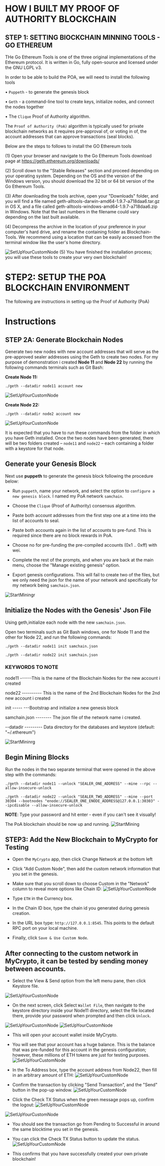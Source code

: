 # HOW I BUILT MY PROOF OF AUTHORITY BLOCKCHAIN
 
 ## STEP 1: SETTING BlOCKCHAIN MINNING TOOLS - GO ETHEREUM
THe Go Ethereum Tools is one of the three original implementations of the Ethereum protocol. It is written in Go, fully open-source and licensed under the GNU LGPL v3.

In order to be able to build the POA, we will need to install the following tools

•  `Puppeth` - to generate the genesis block

•  `Geth` - a command-line tool to create keys, initialize nodes, and connect the nodes together

•  The `Clique` Proof of Authority algorithm.

The `Proof of Authority (PoA)` algorithm is typically used for private blockchain networks as it requires pre-approval of, or voting in of, the account addresses that can approve transactions (seal blocks).

Below are the steps to follows to install the GO Ethereum tools

 (1) Open your browser and navigate to the Go Ethereum Tools download page at https://geth.ethereum.org/downloads/

 (2) Scroll down to the "Stable Releases" section and proceed depending on your operating system. Depending on the OS and the version of the Windows version, you should download the 32 bit or 64 bit version of the Go Ethereum Tools.

 (3) After downloading the tools archive, open your "Downloads" folder, and you will find a file named geth-alltools-darwin-amd64-1.9.7-a718daa6.tar.gz in OS X, and a file called geth-alltools-windows-amd64-1.9.7-a718daa6.zip in Windows. Note that the last numbers in the filename could vary depending on the last built available.
 
 (4) Decompress the archive in the location of your preference in your computer's hard drive, and rename the containing folder as Blockchain-Tools. We recommend using a location that can be easily accessed from the terminal window like the user's home directory.

 ![SetUpYourCustomNode](Images/Environment.png)
 (5)  You have finished the installation process; you will use these tools to create your very own blockchain!


# STEP2: SETUP THE POA BLOCKCHAIN ENVIRONMENT

The following are instructions in setting up the Proof of Authority (PoA)

# Instructions

## STEP 2A: Generate Blockchain Nodes
Generate two new nodes with new account addresses that will serve as the pre-approved sealer addresses using the Geth to create two nodes. For my purpose of demonstration i created  **Node 11** and **Node 22** by running the following commands  terminals such as Git Bash:

**Create Node 11:**

`./geth --datadir node11 account new`

![SetUpYourCustomNode](Images/node11.jpg)


**Create Node 22:**

`./geth --datadir node2 account new`

![SetUpYourCustomNode](Images/node22.jpg)

It is expected that you have to run these commands from the folder in which you have Geth installed. Once the two nodes have been generated, there will be two folders created – `node11` and `node22` – each containing a folder with a keystore for that node.

## Generate your Genesis Block
Next use **puppeth** to generate the genesis block following the procedure below:

- Run `puppeth`, name your network, and select the option to `configure a new genesis block`. I named my PoA network `samchain`.

- Choose the `Clique` (Proof of Authority) consensus algorithm.

- Paste both account addresses from the first step one at a time into the list of accounts to seal.

- Paste both accounts again in the list of accounts to pre-fund. This is required since there are no block rewards in PoA.

- Choose no for pre-funding the pre-compiled accounts (0x1 .. 0xff) with wei.

- Complete the rest of the prompts, and when you are back at the main menu, choose the "Manage existing genesis" option.

- Export genesis configurations. This will fail to create two of the files, but we only need  the json for the name of your network and specifically for my network being `samchain.json`.

![StartMiningr](Images/network.jpg)

## Initialize the Nodes with the Genesis' Json File

Using geth,initialize each node with the new `samchain.json`.

Open two  terminals such as Git Bash windows, one for Node 11 and the other for Node 22, and run the following commands:

`./geth --datadir node11 init samchain.json`

`./geth --datadir node22 init samchain.json`

### KEYWORDS TO NOTE
 node11                                               ------This is the name of the Blockchain Nodes for the new account  i created
 
 node22                            ---------- This is the name of the 2nd Blockchain Nodes for the 2nd new account  i created
 
 init                               ----- ---Bootstrap and initialize a new genesis block
 
 samchain.json                     -------- The json file of the network name i created.
 
--datadir                          --------- Data directory for the databases and keystore (default: "~/.ethereum")

![StartMininrg](Images/init_node.jpg)


## Begin Mining Blocks

Run the nodes in the  two separate terminal  that were opened in the above step with the commands:

`./geth --datadir node11 --unlock "SEALER_ONE_ADDRESS" --mine --rpc --allow-insecure-unlock`

`./geth --datadir node22 --unlock "SEALER_TWO_ADDRESS" --mine --port 30304 --bootnodes "enode://SEALER_ONE_ENODE_ADDRESS@127.0.0.1:30303" --ipcdisable --allow-insecure-unlock`

**NOTE**: Type your password and hit enter - even if you can't see it visually!



The PoA blockchain should be now up and running.
![StartMining](Images/mining3.jpg)

## STEP3: Add the New Blockchain to MyCrypto for Testing

- Open the `MyCrypto` app, then click Change Network at the bottom left
- Click "Add Custom Node", then add the custom network information that you set in the genesis.
- Make sure that you scroll down to choose Custom in the "Network" column to reveal more options like Chain ID:
![SetUpYourCustomNode](Images/Custom_node.jpg)

- Type `ETH` in the Currency box.
- In the Chain ID box, type the chain id you generated during genesis creation. 
- In the URL box type: `http://127.0.0.1:8545`.  This points to the default RPC port on your local machine.

- Finally, click `Save & Use Custom Node`.

## After connecting to the custom network in MyCrypto, it can be tested by sending money between accounts.

- Select the View & Send option from the left menu pane, then click Keystore file.

![SetUpYourCustomNode](Images/KeystoreFile.png)

- On the next screen, click Select `Wallet File`, then navigate to the keystore directory inside your Node11 directory, select the file located there, provide your password when prompted and then click `Unlock`.

![SetUpYourCustomNode](Images/UnlockKeystoreFile.png)
![SetUpYourCustomNode](Images/KeystorePassword.png)

- This will open your account wallet inside MyCrypto.

- You will see that your account has a huge balance. This is the balance that was pre-funded for this account in the genesis configuration; however, these millions of ETH tokens are just for testing purposes.
![SetUpYourCustomNode](Images/AccountBalance2.png)

- In the To Address box, type the account address from Node22, then fill in an arbitrary amount of ETH:
![SetUpYourCustomNode](Images/send_txn1.png)

- Confirm the transaction by clicking "Send Transaction", and the "Send" button in the pop-up window.
![SetUpYourCustomNode](Images/Confirm_txt2.png)

- Click the Check TX Status when the green message pops up, confirm the logout:
![SetUpYourCustomNode](Images/Confirm_txn3.png)

![SetUpYourCustomNode](Images/logout_tnx.png)

- You should see the transaction go from Pending to Successful in around the same blocktime you set in the genesis.

- You can click the Check TX Status button to update the status.
![SetUpYourCustomNode](Images/check_tnx_status.png)

- This confirms that you have successfully created your own private blockchain!
